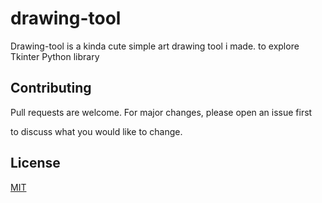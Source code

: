 # drawing-tool 

  

Drawing-tool is a kinda cute simple art drawing tool i made. to explore Tkinter Python library  
  

## Contributing 

  

Pull requests are welcome. For major changes, please open an issue first 

to discuss what you would like to change. 

  

## License 

  

[MIT](https://choosealicense.com/licenses/mit/) 
